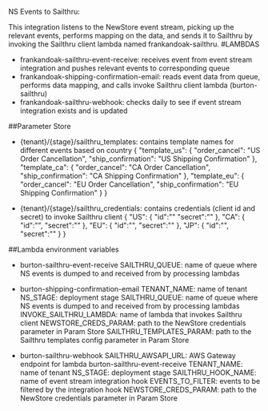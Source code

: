 NS Events to Sailthru:

This integration listens to the NewStore event stream, picking up the relevant events,
performs mapping on the data, and sends it to Sailthru by invoking the Sailthru client lambda named frankandoak-sailthru.
#LAMBDAS
- frankandoak-sailthru-event-receive: receives event from event stream integration and pushes relevant events to corresponding queue
- frankandoak-shipping-confirmation-email: reads event data from queue, performs data mapping, and calls invoke Sailthru client lambda (burton-sailthru)
- frankandoak-sailthru-webhook: checks daily to see if event stream integration exists and is updated


##Parameter Store
- {tenant}/{stage}/sailthru_templates: contains template names for different events based on country
{ "template_us": {
"order_cancel": "US Order Cancellation",
"ship_confirmation": "US Shipping Confirmation"
},
"template_ca": {
"order_cancel": "CA Order Cancellation",
"ship_confirmation": "CA Shipping Confirmation"
},
"template_eu": {
"order_cancel": "EU Order Cancellation",
"ship_confirmation": "EU Shipping Confirmation"
} }

- {tenant}/{stage}/sailthru_credentials: contains credentials (client id and secret) to invoke Sailthru client
{ "US": {
	"id":""
	"secret":""
},
"CA": {
	"id":"",
	"secret":""
},
"EU": {
	"id":"",
	"secret":""
},
"JP": {
	"id":"",
	"secret":""
} }


##Lambda environment variables
- burton-sailthru-event-receive
SAILTHRU_QUEUE: name of queue where NS events is dumped to and received from by processing lambdas

- burton-shipping-confirmation-email
TENANT_NAME: name of tenant
NS_STAGE: deployment stage
SAILTHRU_QUEUE: name of queue where NS events is dumped to and received from by processing lambdas
INVOKE_SAILTHRU_LAMBDA: name of lambda that invokes Sailthru client
NEWSTORE_CREDS_PARAM: path to the NewStore credentials parameter in Param Store
SAILTHRU_TEMPLATES_PARAM: path to the Sailthru templates config parameter in Param Store

- burton-sailthru-webhook
SAILTHRU_AWSAPI_URL: AWS Gateway endpoint for lambda burton-sailthru-event-receive
TENANT_NAME: name of tenant
NS_STAGE: deployment stage
SAILTHRU_HOOK_NAME: name of event stream integration hook
EVENTS_TO_FILTER: events to be filtered by the integration hook
NEWSTORE_CREDS_PARAM: path to the NewStore credentials parameter in Param Store
